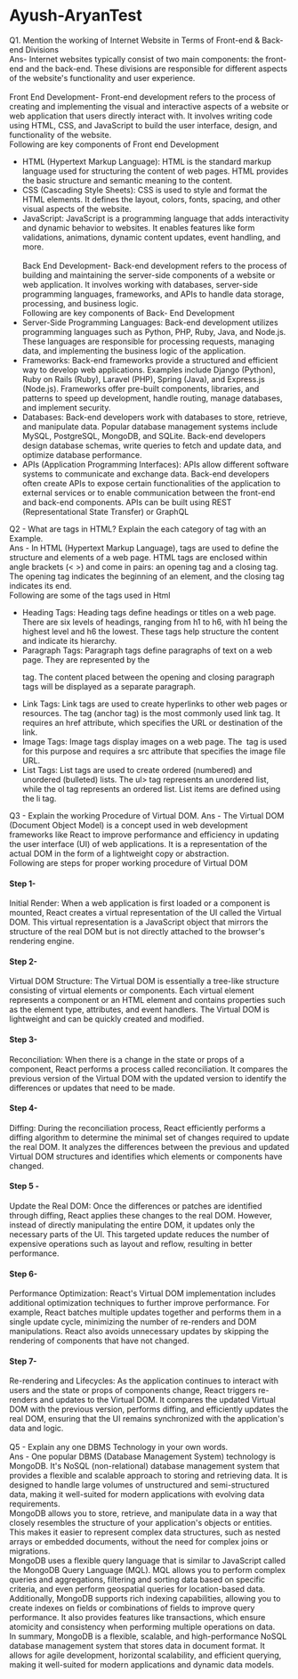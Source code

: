 # Ayush-AryanTest

Q1. Mention the working of Internet Website in Terms of Front-end & Back-end Divisions<br>
Ans- Internet websites typically consist of two main components: the front-end and the back-end. These divisions are responsible for different aspects of the website's functionality and user experience. <br><br>
Front End Development- Front-end development refers to the process of creating and implementing the visual and interactive aspects of a website or web application that users directly interact with. It involves writing code using HTML, CSS, and JavaScript to build the user interface, design, and functionality of the website.<br>
Following are key components of Front end Development<br>
* HTML (Hypertext Markup Language): HTML is the standard markup language used for structuring the content of web pages. HTML provides the basic structure and semantic meaning to the content.
* CSS (Cascading Style Sheets): CSS is used to style and format the HTML elements. It defines the layout, colors, fonts, spacing, and other visual aspects of the website.
* JavaScript: JavaScript is a programming language that adds interactivity and dynamic behavior to websites. It enables features like form validations, animations, dynamic content updates, event handling, and more.<br><br>
Back End Development- Back-end development refers to the process of building and maintaining the server-side components of a website or web application. It involves working with databases, server-side programming languages, frameworks, and APIs to handle data storage, processing, and business logic.<br>
Following are key components of Back- End Development<br>
* Server-Side Programming Languages: Back-end development utilizes programming languages such as Python, PHP, Ruby, Java, and Node.js. These languages are responsible for processing requests, managing data, and implementing the business logic of the application.
* Frameworks: Back-end frameworks provide a structured and efficient way to develop web applications. Examples include Django (Python), Ruby on Rails (Ruby), Laravel (PHP), Spring (Java), and Express.js (Node.js). Frameworks offer pre-built components, libraries, and patterns to speed up development, handle routing, manage databases, and implement security.
* Databases: Back-end developers work with databases to store, retrieve, and manipulate data. Popular database management systems include MySQL, PostgreSQL, MongoDB, and SQLite. Back-end developers design database schemas, write queries to fetch and update data, and optimize database performance.
* APIs (Application Programming Interfaces): APIs allow different software systems to communicate and exchange data. Back-end developers often create APIs to expose certain functionalities of the application to external services or to enable communication between the front-end and back-end components. APIs can be built using REST (Representational State Transfer) or GraphQL<br>

Q2 - What are tags in HTML? Explain the each category of tag with an Example.<br>
Ans - In HTML (Hypertext Markup Language), tags are used to define the structure and elements of a web page. HTML tags are enclosed within angle brackets (< >) and come in pairs: an opening tag and a closing tag. The opening tag indicates the beginning of an element, and the closing tag indicates its end. <br>
Following are some of the tags used in Html<br>
* Heading Tags:
Heading tags define headings or titles on a web page. There are six levels of headings, ranging from h1 to h6, with  h1 being the highest level and h6 the lowest. These tags help structure the content and indicate its hierarchy.
* Paragraph Tags:
Paragraph tags define paragraphs of text on a web page. They are represented by the <p> tag. The content placed between the opening and closing paragraph tags will be displayed as a separate paragraph.
* Link Tags:
Link tags are used to create hyperlinks to other web pages or resources. The <a> tag (anchor tag) is the most commonly used link tag. It requires an href attribute, which specifies the URL or destination of the link.
* Image Tags:
Image tags display images on a web page. The <img> tag is used for this purpose and requires a src attribute that specifies the image file URL.
* List Tags:
List tags are used to create ordered (numbered) and unordered (bulleted) lists. The ul> tag represents an unordered list, while the ol tag represents an ordered list. List items are defined using the li tag.<br>

Q3 - Explain the working Procedure of Virtual DOM.
Ans - The Virtual DOM (Document Object Model) is a concept used in web development frameworks like React to improve performance and efficiency in updating the user interface (UI) of web applications. It is a representation of the actual DOM in the form of a lightweight copy or abstraction.<br>
Following are steps for proper working procedure of Virtual DOM<br>
<h4>Step 1- </h4> Initial Render:
When a web application is first loaded or a component is mounted, React creates a virtual representation of the UI called the Virtual DOM. This virtual representation is a JavaScript object that mirrors the structure of the real DOM but is not directly attached to the browser's rendering engine.<br>
<h4>Step 2- </h4> Virtual DOM Structure:
The Virtual DOM is essentially a tree-like structure consisting of virtual elements or components. Each virtual element represents a component or an HTML element and contains properties such as the element type, attributes, and event handlers. The Virtual DOM is lightweight and can be quickly created and modified.
<h4>Step 3- </h4> Reconciliation:
When there is a change in the state or props of a component, React performs a process called reconciliation. It compares the previous version of the Virtual DOM with the updated version to identify the differences or updates that need to be made.
<h4>Step 4- </h4> Diffing:
During the reconciliation process, React efficiently performs a diffing algorithm to determine the minimal set of changes required to update the real DOM. It analyzes the differences between the previous and updated Virtual DOM structures and identifies which elements or components have changed.
<h4>Step 5 -</h4>Update the Real DOM:
Once the differences or patches are identified through diffing, React applies these changes to the real DOM. However, instead of directly manipulating the entire DOM, it updates only the necessary parts of the UI. This targeted update reduces the number of expensive operations such as layout and reflow, resulting in better performance.
<h4>Step 6- </h4> Performance Optimization:
React's Virtual DOM implementation includes additional optimization techniques to further improve performance. For example, React batches multiple updates together and performs them in a single update cycle, minimizing the number of re-renders and DOM manipulations. React also avoids unnecessary updates by skipping the rendering of components that have not changed.
<h4>Step 7- </h4> Re-rendering and Lifecycles:
As the application continues to interact with users and the state or props of components change, React triggers re-renders and updates to the Virtual DOM. It compares the updated Virtual DOM with the previous version, performs diffing, and efficiently updates the real DOM, ensuring that the UI remains synchronized with the application's data and logic.<br><br>
Q5 - Explain any one DBMS Technology in your own words.<br>
Ans - One popular DBMS (Database Management System) technology is MongoDB. It's NoSQL (non-relational) database management system that provides a flexible and scalable approach to storing and retrieving data. It is designed to handle large volumes of unstructured and semi-structured data, making it well-suited for modern applications with evolving data requirements.<br>
MongoDB allows you to store, retrieve, and manipulate data in a way that closely resembles the structure of your application's objects or entities. This makes it easier to represent complex data structures, such as nested arrays or embedded documents, without the need for complex joins or migrations.<br>
MongoDB uses a flexible query language that is similar to JavaScript called the MongoDB Query Language (MQL). MQL allows you to perform complex queries and aggregations, filtering and sorting data based on specific criteria, and even perform geospatial queries for location-based data.<br>
Additionally, MongoDB supports rich indexing capabilities, allowing you to create indexes on fields or combinations of fields to improve query performance. It also provides features like transactions, which ensure atomicity and consistency when performing multiple operations on data.<br>
In summary, MongoDB is a flexible, scalable, and high-performance NoSQL database management system that stores data in document format. It allows for agile development, horizontal scalability, and efficient querying, making it well-suited for modern applications and dynamic data models.





